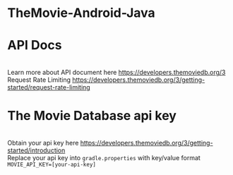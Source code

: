 # TheMovie-Android-Java

# API Docs
<br>Learn more about API document here https://developers.themoviedb.org/3
<br>Request Rate Limiting https://developers.themoviedb.org/3/getting-started/request-rate-limiting

# The Movie Database api key
<br>Obtain your api key here https://developers.themoviedb.org/3/getting-started/introduction
<br>Replace your api key into `gradle.properties` with key/value format `MOVIE_API_KEY=[your-api-key]`
